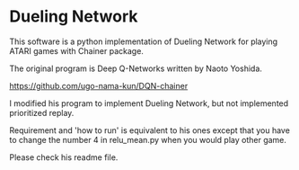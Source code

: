 

# Dueling Network

This software is a python implementation of Dueling Network for playing ATARI games with Chainer package.

The original program is Deep Q-Networks written by Naoto Yoshida.

https://github.com/ugo-nama-kun/DQN-chainer

I modified his program to implement Dueling Network, but not implemented prioritized replay.

Requirement and 'how to run' is equivalent to his ones except that you have to change the number 4 in relu_mean.py when you would play other game.

Please check his readme file.